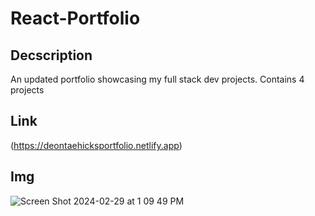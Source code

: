 # React-Portfolio
 
## Decscription
An updated portfolio showcasing my full stack dev projects. Contains 4 projects

## Link
(https://deontaehicksportfolio.netlify.app)

## Img
![Screen Shot 2024-02-29 at 1 09 49 PM](https://github.com/Dhicks-dev/React-Portfolio/assets/72946905/fd4a7573-adfe-42d0-8a74-bda40d3c8ac7)
